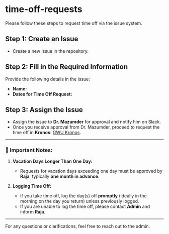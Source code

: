 # time-off-requests

Please follow these steps to request time off via the issue system.

## Step 1: Create an Issue

- Create a new issue in the repository.

## Step 2: Fill in the Required Information

Provide the following details in the issue:

- **Name:**  
- **Dates for Time Off Request:**  

## Step 3: Assign the Issue

- Assign the issue to **Dr. Mazumder** for approval and notify him on Slack.
- Once you receive approval from Dr. Mazumder, proceed to request the time off in **Kronos**: [GWU Kronos](insert_link_here).

---

### 📌 Important Notes:

1. **Vacation Days Longer Than One Day:**  
   - Requests for vacation days exceeding one day must be approved by **Raja**, typically **one month in advance**.

2. **Logging Time Off:**  
   - If you take time off, log the day(s) off **promptly** (ideally in the morning on the day you return) unless previously logged.  
   - If you are unable to log the time off, please contact **Admin** and inform **Raja**.

---

For any questions or clarifications, feel free to reach out to the admin.
